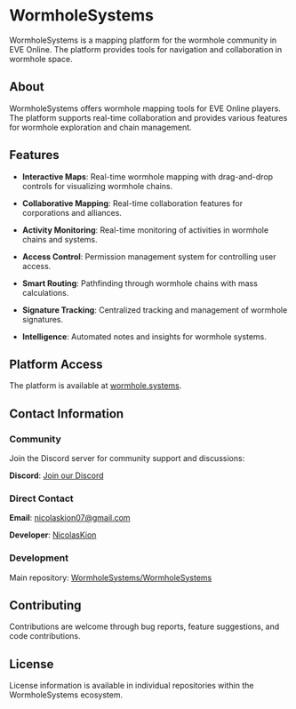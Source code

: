 # WormholeSystems

WormholeSystems is a mapping platform for the wormhole community in EVE Online. The platform provides tools for navigation and collaboration in wormhole space.

## About

WormholeSystems offers wormhole mapping tools for EVE Online players. The platform supports real-time collaboration and provides various features for wormhole exploration and chain management.

## Features

- **Interactive Maps**: Real-time wormhole mapping with drag-and-drop controls for visualizing wormhole chains.

- **Collaborative Mapping**: Real-time collaboration features for corporations and alliances.

- **Activity Monitoring**: Real-time monitoring of activities in wormhole chains and systems.

- **Access Control**: Permission management system for controlling user access.

- **Smart Routing**: Pathfinding through wormhole chains with mass calculations.

- **Signature Tracking**: Centralized tracking and management of wormhole signatures.

- **Intelligence**: Automated notes and insights for wormhole systems.

## Platform Access

The platform is available at [wormhole.systems](https://wormhole.systems/).

## Contact Information

### Community
Join the Discord server for community support and discussions:

**Discord**: [Join our Discord](https://discord.gg/rpfWCzVJS7)

### Direct Contact
**Email**: [nicolaskion07@gmail.com](mailto:nicolaskion07@gmail.com)

**Developer**: [NicolasKion](https://github.com/NicolasKion)

### Development
Main repository: [WormholeSystems/WormholeSystems](https://github.com/WormholeSystems/WormholeSystems)

## Contributing

Contributions are welcome through bug reports, feature suggestions, and code contributions.

## License

License information is available in individual repositories within the WormholeSystems ecosystem.